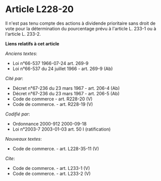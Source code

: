 # Article L228-20

Il n'est pas tenu compte des actions à dividende prioritaire sans droit de vote pour la détermination du pourcentage prévu à
l'article L. 233-1 ou à l'article L. 233-2.

**Liens relatifs à cet article**

_Anciens textes_:

  - Loi n°66-537 1966-07-24 art. 269-9
  - Loi n°66-537 du 24 juillet 1966 - art. 269-9 (Ab)

_Cité par_:

  - Décret n°67-236 du 23 mars 1967 - art. 206-4 (Ab)
  - Décret n°67-236 du 23 mars 1967 - art. 206-5 (Ab)
  - Code de commerce - art. R228-20 (V)
  - Code de commerce. - art. R228-19 (V)

_Codifié par_:

  - Ordonnance 2000-912 2000-09-18
  - Loi n°2003-7 2003-01-03 art. 50 I (ratification)

_Nouveaux textes_:

  - Code de commerce. - art. L228-35-11 (V)

_Cite_:

  - Code de commerce. - art. L233-1 (V)
  - Code de commerce. - art. L233-2 (V)
